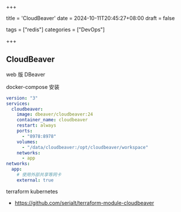 +++

title = 'CloudBeaver'
date = 2024-10-11T20:45:27+08:00
draft = false

tags = ["redis"]
categories = ["DevOps"]

+++

## CloudBeaver 

web 版 DBeaver

docker-compose 安装

```yaml
version: "3"
services:
  cloudbeaver:
    image: dbeaver/cloudbeaver:24
    container_name: cloudbeaver
    restart: always
    ports:
      - "8978:8978"
    volumes: 
      - "/data/cloudbeaver:/opt/cloudbeaver/workspace"
    networks:
      - app
networks:
  app:   
    # 使用外部共享等网卡
    external: true 
```



terraform kubernetes

* https://github.com/serialt/terraform-module-cloudbeaver